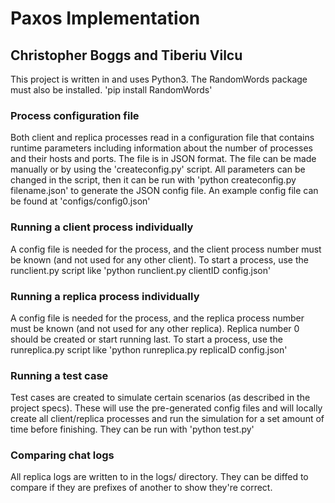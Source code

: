 # Paxos Implementation
## Christopher Boggs and Tiberiu Vilcu


This project is written in and uses Python3.
The RandomWords package must also be installed. 'pip install RandomWords'


### Process configuration file

Both client and replica processes read in a configuration file that contains runtime parameters including information about the number of processes and their hosts and ports. The file is in JSON format.
The file can be made manually or by using the 'createconfig.py' script. All parameters can be changed in the script, then it can be run with 'python createconfig.py filename.json' to generate the JSON config file.
An example config file can be found at 'configs/config0.json'


### Running a client process individually

A config file is needed for the process, and the client process number must be known (and not used for any other client).
To start a process, use the runclient.py script like 'python runclient.py clientID config.json'


### Running a replica process individually

A config file is needed for the process, and the replica process number must be known (and not used for any other replica).
Replica number 0 should be created or start running last.
To start a process, use the runreplica.py script like 'python runreplica.py replicaID config.json'


### Running a test case

Test cases are created to simulate certain scenarios (as described in the project specs). These will use the pre-generated config files and will locally create all client/replica processes and run the simulation for a set amount of time before finishing.
They can be run with 'python test.py'


### Comparing chat logs

All replica logs are written to in the logs/ directory. They can be diffed to compare if they are prefixes of another to show they're correct.
